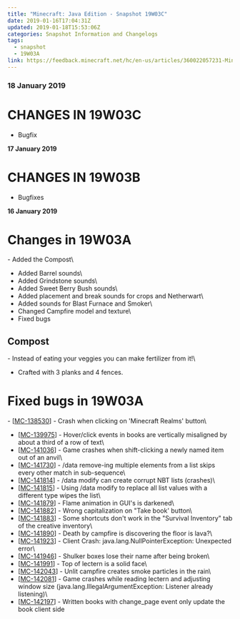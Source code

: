 ```yaml
---
title: "Minecraft: Java Edition - Snapshot 19W03C"
date: 2019-01-16T17:04:31Z
updated: 2019-01-18T15:53:06Z
categories: Snapshot Information and Changelogs
tags:
  - snapshot
  - 19W03A
link: https://feedback.minecraft.net/hc/en-us/articles/360022057231-Minecraft-Java-Edition-Snapshot-19W03C
---
```


### **18 January 2019**

# **CHANGES IN 19W03C**

-   Bugfix

**17 January 2019**

# **CHANGES IN 19W03B**

-   Bugfixes

**16 January 2019**

# **Changes in 19W03A**

\- Added the Compost\
- Added Barrel sounds\
- Added Grindstone sounds\
- Added Sweet Berry Bush sounds\
- Added placement and break sounds for crops and Netherwart\
- Added sounds for Blast Furnace and Smoker\
- Changed Campfire model and texture\
- Fixed bugs

##  **Compost**

\- Instead of eating your veggies you can make fertilizer from it!\
- Crafted with 3 planks and 4 fences.

# **Fixed bugs in 19W03A**

\- \[[MC-138530](https://bugs.mojang.com/browse/MC-138530)\] - Crash when clicking on \'Minecraft Realms\' button\
- \[[MC-139975](https://bugs.mojang.com/browse/MC-139975)\] - Hover/click events in books are vertically misaligned by about a third of a row of text\
- \[[MC-141036](https://bugs.mojang.com/browse/MC-141036)\] - Game crashes when shift-clicking a newly named item out of an anvil\
- \[[MC-141730](https://bugs.mojang.com/browse/MC-141730)\] - /data remove-ing multiple elements from a list skips every other match in sub-sequence\
- \[[MC-141814](https://bugs.mojang.com/browse/MC-141814)\] - /data modify can create corrupt NBT lists (crashes)\
- \[[MC-141815](https://bugs.mojang.com/browse/MC-141815)\] - Using /data modify to replace all list values with a different type wipes the list\
- \[[MC-141879](https://bugs.mojang.com/browse/MC-141879)\] - Flame animation in GUI\'s is darkened\
- \[[MC-141882](https://bugs.mojang.com/browse/MC-141882)\] - Wrong capitalization on \"Take book\' button\
- \[[MC-141883](https://bugs.mojang.com/browse/MC-141883)\] - Some shortcuts don\'t work in the \"Survival Inventory\" tab of the creative inventory\
- \[[MC-141890](https://bugs.mojang.com/browse/MC-141890)\] - Death by campfire is discovering the floor is lava?\
- \[[MC-141923](https://bugs.mojang.com/browse/MC-141923)\] - Client Crash: java.lang.NullPointerException: Unexpected error\
- \[[MC-141946](https://bugs.mojang.com/browse/MC-141946)\] - Shulker boxes lose their name after being broken\
- \[[MC-141991](https://bugs.mojang.com/browse/MC-141991)\] - Top of lectern is a solid face\
- \[[MC-142043](https://bugs.mojang.com/browse/MC-142043)\] - Unlit campfire creates smoke particles in the rain\
- \[[MC-142081](https://bugs.mojang.com/browse/MC-142081)\] - Game crashes while reading lectern and adjusting window size (java.lang.IllegalArgumentException: Listener already listening)\
- \[[MC-142197](https://bugs.mojang.com/browse/MC-142197)\] - Written books with change_page event only update the book client side
